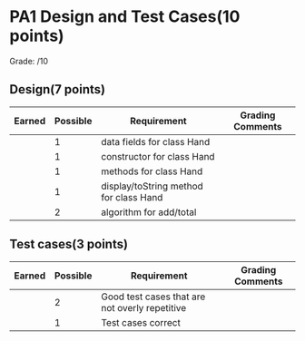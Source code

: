 # PA1 Design and Test Cases(10 points)

Grade: /10

## Design(7 points)

| Earned | Possible | Requirement                            | Grading Comments |
| ------ | -------- | -------------------------------------- | ---------------- |
|        | 1        | data fields for class Hand             |                  |
|        | 1        | constructor for class Hand             |                  |
|        | 1        | methods for class Hand                  |                  |
|        | 1        | display/toString method for class Hand |                  |
|        | 2        | algorithm for add/total                |

## Test cases(3 points)

| Earned | Possible | Requirement                                    | Grading Comments |
| ------ | -------- | ---------------------------------------------- | ---------------- |
|        | 2        | Good test cases that are not overly repetitive |                  |
|        | 1        | Test cases correct                             |                  |

